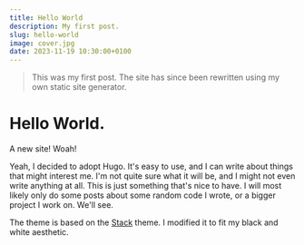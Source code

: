 ```yaml
---
title: Hello World
description: My first post.
slug: hello-world
image: cover.jpg
date: 2023-11-19 10:30:00+0100
---
```


> This was my first post. The site has since been rewritten using my
> own static site generator.

# Hello World.

A new site! Woah!

Yeah, I decided to adopt Hugo. It's easy to use, and I can write
about things that might interest me. I'm not quite sure what it
will be, and I might not even write anything at all. This is just
something that's nice to have. I will most likely only do some posts
about some random code I wrote, or a bigger project I work on.
We'll see.

The theme is based on the [Stack](https://stack.jimmycai.com/) theme.
I modified it to fit my black and white aesthetic.